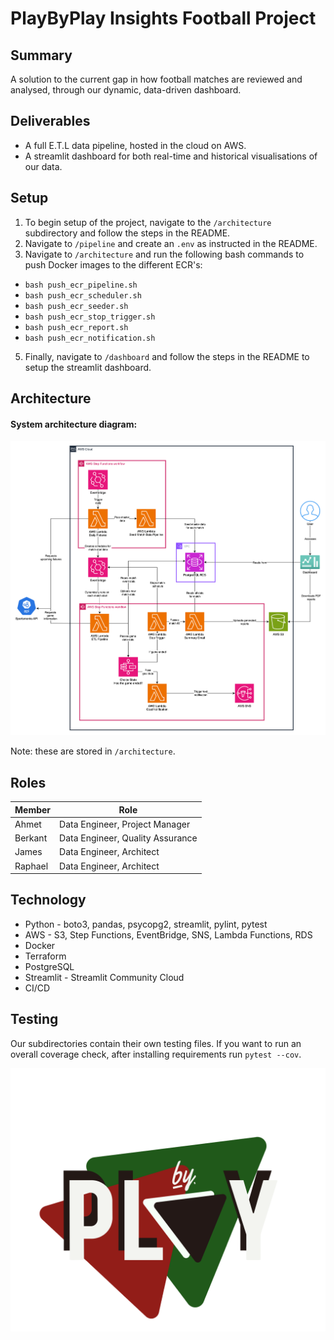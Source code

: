 # PlayByPlay Insights Football Project

## Summary

A solution to the current gap in how football matches are reviewed and analysed, through our dynamic, data-driven dashboard.

## Deliverables

- A full E.T.L data pipeline, hosted in the cloud on AWS.
- A streamlit dashboard for both real-time and historical visualisations of our data.

## Setup

1) To begin setup of the project, navigate to the `/architecture` subdirectory and follow the steps in the README.
2) Navigate to `/pipeline` and create an `.env` as instructed in the README.
3) Navigate to `/architecture` and run the following bash commands to push Docker images to the different ECR's:
- `bash push_ecr_pipeline.sh`
- `bash push_ecr_scheduler.sh`
- `bash push_ecr_seeder.sh`
- `bash push_ecr_stop_trigger.sh`
- `bash push_ecr_report.sh`
- `bash push_ecr_notification.sh`
5) Finally, navigate to `/dashboard` and follow the steps in the README to setup the streamlit dashboard.

## Architecture 

#### System architecture diagram:
![Architecture Diagram](architecture/architecture_diagram.png)

Note: these are stored in `/architecture`.
  
## Roles

| Member    | Role                              |
|-----------|-----------------------------------|
| Ahmet     | Data Engineer, Project Manager    |
| Berkant   | Data Engineer, Quality Assurance  |
| James     | Data Engineer, Architect          |
| Raphael   | Data Engineer, Architect          |

## Technology

- Python - boto3, pandas, psycopg2, streamlit, pylint, pytest
- AWS - S3, Step Functions, EventBridge, SNS, Lambda Functions, RDS
- Docker
- Terraform
- PostgreSQL
- Streamlit - Streamlit Community Cloud
- CI/CD

## Testing

Our subdirectories contain their own testing files. If you want to run an overall coverage check, after installing requirements run `pytest --cov`.

![Architecture Diagram](dashboard/playbyplay.png)